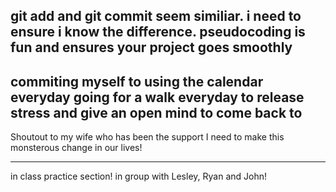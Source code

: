 git add and git commit seem similiar. i need to ensure i know the difference.
pseudocoding is fun and ensures your project goes smoothly
-----------------------------------------------------------------
commiting myself to using the calendar everyday
going for a walk everyday to release stress and give an open mind to come back to
-----------------------------------------------------------------
Shoutout to my wife who has been the support I need to make this monsterous change in our lives!

-----------------------------------------------------------------
in class practice section!
in group with Lesley, Ryan and John!

